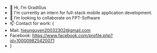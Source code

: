 - 👋 Hi, I’m Gradi0us
- 🌱 I'm currently an intern for full-stack mobile application development.
- 💞️ I’m looking to collaborate on FPT-Software
- 📫 Contact for work: {
- Mail: hieunguyen20032302@gmail.com 
- Facebook: https://www.facebook.com/profile.php?id=100009825420071
- }

<!---
Gradi0us/Gradi0us is a ✨ special ✨ repository because its `README.md` (this file) appears on your GitHub profile.
You can click the Preview link to take a look at your changes.
--->
